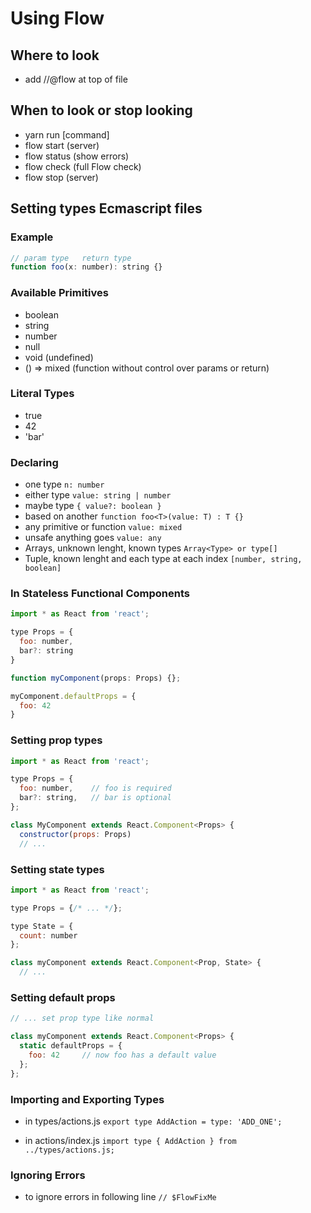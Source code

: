 # Using Flow

## Where to look
* add //@flow at top of file

## When to look or stop looking
* yarn run [command]
* flow start (server)
* flow status (show errors)
* flow check (full Flow check)
* flow stop (server)

## Setting types Ecmascript files

### Example
```javascript
// param type   return type
function foo(x: number): string {}
```

### Available Primitives
* boolean
* string
* number
* null
* void (undefined)
* () => mixed (function without control over params or return)

### Literal Types
* true
* 42
* 'bar'

### Declaring
* one type `n: number`
* either type `value: string | number`
* maybe type `{ value?: boolean }`
* based on another `function foo<T>(value: T) : T {}`
* any primitive or function `value: mixed`
* unsafe anything goes `value: any`
* Arrays, unknown lenght, known types `Array<Type> or type[]`
* Tuple, known lenght and each type at each index `[number, string, boolean]`

### In Stateless Functional Components
```javascript
import * as React from 'react';

type Props = {
  foo: number,
  bar?: string
}

function myComponent(props: Props) {};

myComponent.defaultProps = {
  foo: 42
}
```

### Setting prop types
```javascript
import * as React from 'react';

type Props = {
  foo: number,    // foo is required
  bar?: string,   // bar is optional
};

class MyComponent extends React.Component<Props> {
  constructor(props: Props)
  // ...
```

### Setting state types
```javascript
import * as React from 'react';

type Props = {/* ... */};

type State = {
  count: number
};

class myComponent extends React.Component<Prop, State> {
  // ...
```

### Setting default props
```javascript
// ... set prop type like normal

class myComponent extends React.Component<Props> {
  static defaultProps = {
    foo: 42     // now foo has a default value
  };
};
```

### Importing and Exporting Types

* in types/actions.js `export type AddAction = type: 'ADD_ONE';`

* in actions/index.js `import type { AddAction } from ../types/actions.js;`

### Ignoring Errors

* to ignore errors in following line `// $FlowFixMe`

